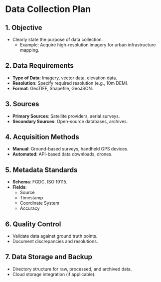 # Data Collection Plan

## 1. Objective
- Clearly state the purpose of data collection.
  - Example: Acquire high-resolution imagery for urban infrastructure mapping.

## 2. Data Requirements
- **Type of Data**: Imagery, vector data, elevation data.
- **Resolution**: Specify required resolution (e.g., 10m DEM).
- **Format**: GeoTIFF, Shapefile, GeoJSON.

## 3. Sources
- **Primary Sources**: Satellite providers, aerial surveys.
- **Secondary Sources**: Open-source databases, archives.

## 4. Acquisition Methods
- **Manual**: Ground-based surveys, handheld GPS devices.
- **Automated**: API-based data downloads, drones.

## 5. Metadata Standards
- **Schema**: FGDC, ISO 19115.
- **Fields**:
  - Source
  - Timestamp
  - Coordinate System
  - Accuracy

## 6. Quality Control
- Validate data against ground truth points.
- Document discrepancies and resolutions.

## 7. Data Storage and Backup
- Directory structure for raw, processed, and archived data.
- Cloud storage integration (if applicable).

